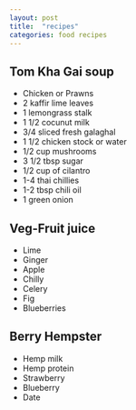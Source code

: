 ```yaml
---
layout: post
title:  "recipes"
categories: food recipes
---
```


## Tom Kha Gai soup
* Chicken or Prawns
* 2 kaffir lime leaves
* 1 lemongrass stalk
* 1 1/2 cocunut milk
* 3/4 sliced fresh galaghal
* 1 1/2 chicken stock or water
* 1/2 cup mushrooms
* 3 1/2 tbsp sugar
* 1/2 cup of cilantro
* 1-4 thai chillies
* 1-2 tbsp chili oil
* 1 green onion

## Veg-Fruit juice
* Lime
* Ginger
* Apple
* Chilly
* Celery
* Fig
* Blueberries

## Berry Hempster
* Hemp milk
* Hemp protein
* Strawberry
* Blueberry
* Date
